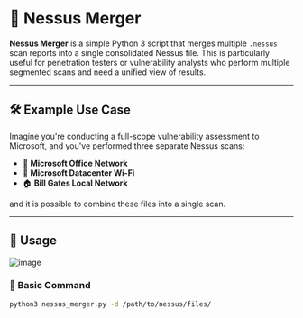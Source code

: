 # 🧪 Nessus Merger

**Nessus Merger** is a simple Python 3 script that merges multiple `.nessus` scan reports into a single consolidated Nessus file. This is particularly useful for penetration testers or vulnerability analysts who perform multiple segmented scans and need a unified view of results.

---

## 🛠 Example Use Case

Imagine you're conducting a full-scope vulnerability assessment to Microsoft, and you've performed three separate Nessus scans:

- 🏢 **Microsoft Office Network**
- 📶 **Microsoft Datacenter Wi-Fi**
- 🏠 **Bill Gates Local Network**

and it is possible to combine these files into a single scan.

---

## 🚀 Usage
![image](https://github.com/user-attachments/assets/bb6a89eb-104a-4083-a87e-392f5dcedfab)

### 🔧 Basic Command

```bash
python3 nessus_merger.py -d /path/to/nessus/files/
